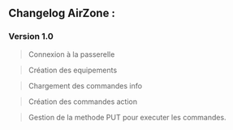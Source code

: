 
## Changelog AirZone :
### Version 1.0
> Connexion à la passerelle

> Création des equipements 

> Chargement des commandes info

> Création des commandes action

> Gestion de la methode PUT pour executer les commandes.

